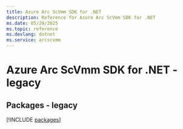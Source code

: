 ```yaml
---
title: Azure Arc ScVmm SDK for .NET
description: Reference for Azure Arc ScVmm SDK for .NET
ms.date: 05/29/2025
ms.topic: reference
ms.devlang: dotnet
ms.service: arcscvmm
---
```

# Azure Arc ScVmm SDK for .NET - legacy
## Packages - legacy
[!INCLUDE [packages](arc-scvmm-index.md)]